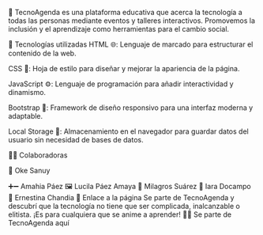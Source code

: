 🌟 TecnoAgenda es una plataforma educativa que acerca la tecnología a todas las personas mediante eventos y talleres interactivos. Promovemos la inclusión y el aprendizaje como herramientas para el cambio social.

🚀 Tecnologías utilizadas
HTML 🌐: Lenguaje de marcado para estructurar el contenido de la web.

CSS 🎨: Hoja de estilo para diseñar y mejorar la apariencia de la página.

JavaScript ⚙️: Lenguaje de programación para añadir interactividad y dinamismo.

Bootstrap 📱: Framework de diseño responsivo para una interfaz moderna y adaptable.

Local Storage 💾: Almacenamiento en el navegador para guardar datos del usuario sin necesidad de bases de datos.

👩‍💻 Colaboradoras

📂 Oke Sanuy

➕➖ Amahia Páez
🖼️ Lucila Páez Amaya
🔑 Milagros Suárez
🚪 Iara Docampo
📅 Ernestina Chandia
🔗 Enlace a la página
Se parte de TecnoAgenda y descubrí que la tecnología no tiene que ser complicada, inalcanzable o elitista. ¡Es para cualquiera que se anime a aprender! 🙌✨ Se parte de TecnoAgenda aquí
